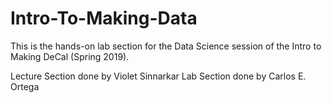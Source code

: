 # Intro-To-Making-Data

This is the hands-on lab section for the Data Science session of the Intro to Making DeCal (Spring 2019).

Lecture Section done by Violet Sinnarkar
Lab Section done by Carlos E. Ortega
